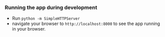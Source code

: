 ### Running the app during development

- Run `python -m SimpleHTTPServer`
- navigate your browser to `http://localhost:8000` to see the app running in your browser.

